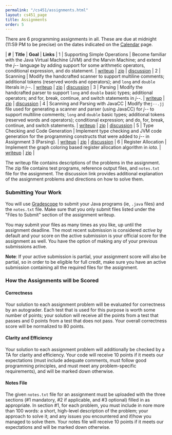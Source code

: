 ```yaml
---
permalink: "/cs451/assignments.html"
layout: cs451_page
title: Assignments
order: 5
---
```


There are 6 programming assignments in all. These are due at midnight (11:59 PM to be precise) on the dates indicated on the [Calendar](calendar.html) page.

| **#** | **Title** | **Goal** | **Links** |
1 | Supporting Simple Operations | Become familiar with the Java Virtual Machine (JVM) and the Marvin Machine; and extend the *j\-\-* language by adding support for some arithmetic operators, conditional expression, and do statement. | [writeup](https://www.cs.umb.edu/~siyer/teaching/cs451/simpleops.pdf) \| [zip](https://www.cs.umb.edu/~siyer/teaching/cs451/simpleops.zip) \| [discussion](https://www.cs.umb.edu/~siyer/teaching/cs451/simpleops_discussion.pdf) |
2 | Scanning | Modify the handcrafted scanner to support multiline comments; additional tokens (reserved words and operators); and `long` and `double` literals in *j\-\-*. | [writeup](https://www.cs.umb.edu/~siyer/teaching/cs451/scanning.pdf) \| [zip](https://www.cs.umb.edu/~siyer/teaching/cs451/scanning.zip) \| [discussion](https://www.cs.umb.edu/~siyer/teaching/cs451/scanning_discussion.pdf) |
3 | Parsing | Modify the handcrafted parser to support `long` and `double` basic types; additional operators; and for, break, continue, and switch statements in *j\-\-*. | [writeup](https://www.cs.umb.edu/~siyer/teaching/cs451/parsing.pdf) \| [zip](https://www.cs.umb.edu/~siyer/teaching/cs451/parsing.zip) \| [discussion](https://www.cs.umb.edu/~siyer/teaching/cs451/parsing_discussion.pdf) |
4 | Scanning and Parsing with JavaCC | Modify the`j--.jj` file used for generating a scanner and parser (using JavaCC) for *j\-\-* to support multiline comments; `long` and `double` basic types; additional tokens (reserved words and operators); conditional expression; and do, for, break, continue, and switch statements. | [writeup](https://www.cs.umb.edu/~siyer/teaching/cs451/javacc_frontend.pdf) \| [zip](https://www.cs.umb.edu/~siyer/teaching/cs451/javacc_frontend.zip) \| [discussion](https://www.cs.umb.edu/~siyer/teaching/cs451/javacc_frontend_discussion.pdf) |
5 | Type Checking and Code Generation | Implement type checking and JVM code generation for the programming constructs that were added to *j\-\-* in Assignment 3 (Parsing). | [writeup](https://www.cs.umb.edu/~siyer/teaching/cs451/codegen.pdf) \| [zip](https://www.cs.umb.edu/~siyer/teaching/cs451/codegen.zip) \| [discussion](https://www.cs.umb.edu/~siyer/teaching/cs451/codegen_discussion.pdf) |
6 | Register Allocation | Implement the graph coloring based register allocation algorithm in *iota*. | [writeup](https://www.cs.umb.edu/~siyer/teaching/cs451/register_allocation.pdf) \| [zip](https://www.cs.umb.edu/~siyer/teaching/cs451/register_allocation.zip)<!-- \| [discussion](https://www.cs.umb.edu/~siyer/teaching/cs451/register_allocation_discussion.pdf)--> |

The writeup file contains descriptions of the problems in the assignment. The zip file contains test programs, reference output files, and `notes.txt` file for the assignment. The discussion link provides additional explanation of the assignment problems and directions on how to solve them.

### Submitting Your Work

You will use [Gradescope](https://gradescope.com/) to submit your Java programs (ie, `.java` files) and the `notes.txt` file. Make sure that you only submit files listed under the "Files to Submit" section of the assignment writeup.

You may submit your files as many times as you like, up until the assignment deadline. The most recent submission is considered *active* by default and your score on the active submission is your official score for the assignment as well. You have the option of making any of your previous submissions active.

**Note**: If your active submission is partial, your assignment score will also be partial, so in order to be eligible for full credit, make sure you have an active submission containing all the required files for the assignment.

### How the Assignments will be Scored

#### Correctness

Your solution to each assignment problem will be evaluated for correctness by an autograder. Each test that is used for this purpose is worth some number of points; your solution will receive all the points from a test that passes and 0 points from a test that does not pass. Your overall correctness score will be normalized to 80 points.

#### Clarity and Efficiency

Your solution to each assignment problem will additionally be checked by a TA for clarity and efficiency. Your code will receive 10 points if it meets our expectations (must include adequate comments, must follow good programming principles, and must meet any problem-specific requirements), and will be marked down otherwise.

#### Notes File

The given `notes.txt` file for an assignment must be uploaded with the three sections (\#1 mandatory, \#2 if applicable, and \#3 optional) filled in as appropriate. In section \#1, for each problem, you must include in nore more than 100 words: a short, high-level description of the problem; your approach to solve it; and any issues you encountered and if/how you managed to solve them. Your notes file will receive 10 points if it meets our expectations and will be marked down otherwise.
